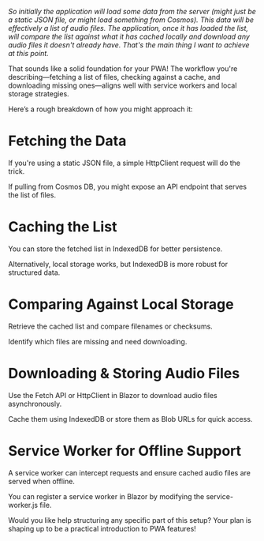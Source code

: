 *So initially the application will load some data from the server (might just be a static JSON file, or might load something from Cosmos). This data will be effectively a list of audio files. The application, once it has loaded the list, will compare the list against what it has cached locally and download any audio files it doesn't already have. That's the main thing I want to achieve at this point.*

That sounds like a solid foundation for your PWA! The workflow you're describing—fetching a list of files, checking against a cache, and downloading missing ones—aligns well with service workers and local storage strategies.

Here’s a rough breakdown of how you might approach it:

# Fetching the Data

If you're using a static JSON file, a simple HttpClient request will do the trick.

If pulling from Cosmos DB, you might expose an API endpoint that serves the list of files.

# Caching the List

You can store the fetched list in IndexedDB for better persistence.

Alternatively, local storage works, but IndexedDB is more robust for structured data.

# Comparing Against Local Storage

Retrieve the cached list and compare filenames or checksums.

Identify which files are missing and need downloading.

# Downloading & Storing Audio Files

Use the Fetch API or HttpClient in Blazor to download audio files asynchronously.

Cache them using IndexedDB or store them as Blob URLs for quick access.

# Service Worker for Offline Support

A service worker can intercept requests and ensure cached audio files are served when offline.

You can register a service worker in Blazor by modifying the service-worker.js file.

Would you like help structuring any specific part of this setup? Your plan is shaping up to be a practical introduction to PWA features!
